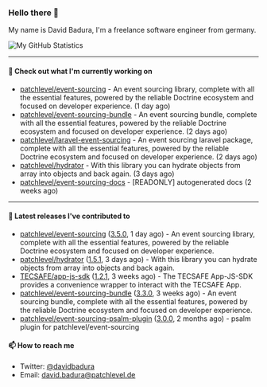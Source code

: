 ### Hello there 👋

My name is David Badura, I'm a freelance software engineer from germany.

![My GitHub Statistics](https://github-readme-stats.vercel.app/api?username=DavidBadura&show_icons=true&count_private=true&hide_title=true)

---

#### 👷 Check out what I'm currently working on

- [patchlevel/event-sourcing](https://github.com/patchlevel/event-sourcing) - An event sourcing library, complete with all the essential features,  powered by the reliable Doctrine ecosystem and focused on developer experience. (1 day ago)
- [patchlevel/event-sourcing-bundle](https://github.com/patchlevel/event-sourcing-bundle) - An event sourcing bundle, complete with all the essential features, powered by the reliable Doctrine ecosystem and focused on developer experience. (2 days ago)
- [patchlevel/laravel-event-sourcing](https://github.com/patchlevel/laravel-event-sourcing) - An event sourcing laravel package, complete with all the essential features, powered by the reliable Doctrine ecosystem and focused on developer experience. (2 days ago)
- [patchlevel/hydrator](https://github.com/patchlevel/hydrator) - With this library you can hydrate objects from array into objects and back again.  (3 days ago)
- [patchlevel/event-sourcing-docs](https://github.com/patchlevel/event-sourcing-docs) - [READONLY] autogenerated docs (2 weeks ago)

---

#### 🔭 Latest releases I've contributed to

- [patchlevel/event-sourcing](https://github.com/patchlevel/event-sourcing) ([3.5.0](https://github.com/patchlevel/event-sourcing/releases/tag/3.5.0), 1 day ago) - An event sourcing library, complete with all the essential features,  powered by the reliable Doctrine ecosystem and focused on developer experience.
- [patchlevel/hydrator](https://github.com/patchlevel/hydrator) ([1.5.1](https://github.com/patchlevel/hydrator/releases/tag/1.5.1), 3 days ago) - With this library you can hydrate objects from array into objects and back again. 
- [TECSAFE/app-js-sdk](https://github.com/TECSAFE/app-js-sdk) ([1.2.1](https://github.com/TECSAFE/app-js-sdk/releases/tag/1.2.1), 3 weeks ago) - The TECSAFE App-JS-SDK provides a convenience wrapper to interact with the TECSAFE App.
- [patchlevel/event-sourcing-bundle](https://github.com/patchlevel/event-sourcing-bundle) ([3.3.0](https://github.com/patchlevel/event-sourcing-bundle/releases/tag/3.3.0), 3 weeks ago) - An event sourcing bundle, complete with all the essential features, powered by the reliable Doctrine ecosystem and focused on developer experience.
- [patchlevel/event-sourcing-psalm-plugin](https://github.com/patchlevel/event-sourcing-psalm-plugin) ([3.0.0](https://github.com/patchlevel/event-sourcing-psalm-plugin/releases/tag/3.0.0), 2 months ago) - psalm plugin for patchlevel/event-sourcing

#### 📫 How to reach me

- Twitter: [@davidbadura](https://twitter.com/davidbadura)
- Email: [david.badura@patchlevel.de](mailto:david.badura@patchlevel.de)